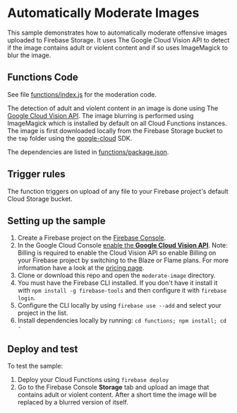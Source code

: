 # Automatically Moderate Images

This sample demonstrates how to automatically moderate offensive images uploaded to Firebase Storage. It uses The Google Cloud Vision API to detect if the image contains adult or violent content and if so uses ImageMagick to blur the image.


## Functions Code

See file [functions/index.js](functions/index.js) for the moderation code.

The detection of adult and violent content in an image is done using The [Google Cloud Vision API](https://cloud.google.com/vision/).
The image blurring is performed using ImageMagick which is installed by default on all Cloud Functions instances. The image is first downloaded locally from the Firebase Storage bucket to the `tmp` folder using the [google-cloud](https://github.com/GoogleCloudPlatform/google-cloud-node) SDK.

The dependencies are listed in [functions/package.json](functions/package.json).


## Trigger rules

The function triggers on upload of any file to your Firebase project's default Cloud Storage bucket.


## Setting up the sample

 1. Create a Firebase project on the [Firebase Console](https://console.firebase.google.com).
 1. In the Google Cloud Console [enable the **Google Cloud Vision API**](https://console.cloud.google.com/apis/api/vision.googleapis.com/overview?project=_). Note: Billing is required to enable the Cloud Vision API so enable Billing on your Firebase project by switching to the Blaze or Flame plans. For more information have a look at the [pricing page](https://firebase.google.com/pricing/).
 1. Clone or download this repo and open the `moderate-image` directory.
 1. You must have the Firebase CLI installed. If you don't have it install it with `npm install -g firebase-tools` and then configure it with `firebase login`.
 1. Configure the CLI locally by using `firebase use --add` and select your project in the list.
 1. Install dependencies locally by running: `cd functions; npm install; cd -`
 

## Deploy and test

To test the sample:

1. Deploy your Cloud Functions using `firebase deploy`
1. Go to the Firebase Console **Storage** tab and upload an image that contains adult or violent content. After a short time the image will be replaced by a blurred version of itself.
